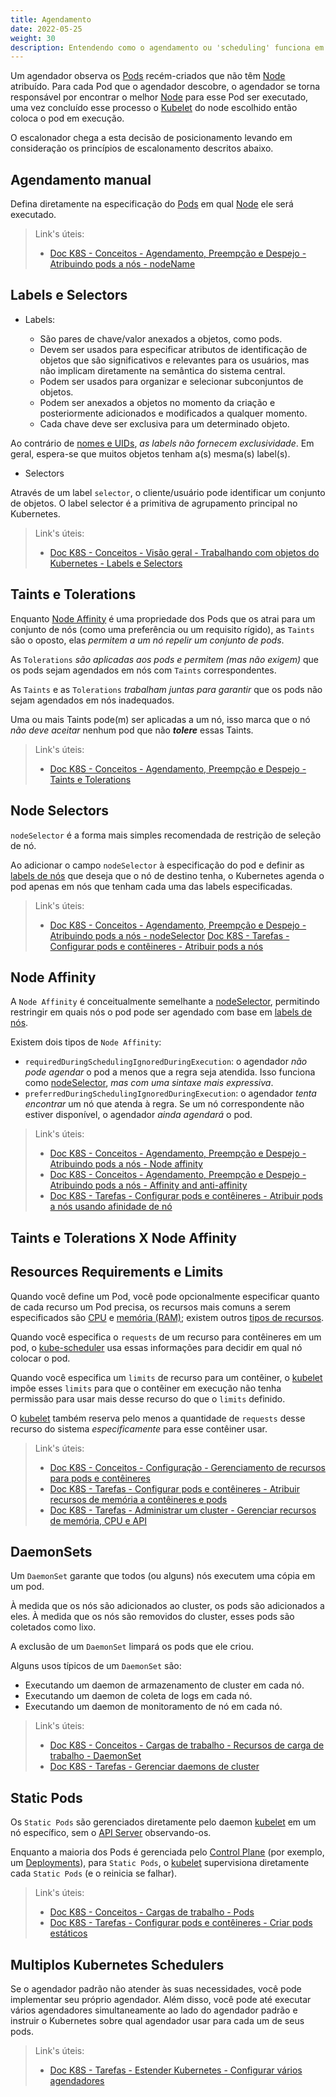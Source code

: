 ```yaml
---
title: Agendamento
date: 2022-05-25
weight: 30
description: Entendendo como o agendamento ou 'scheduling' funciona em um cluster Kubernetes.
---
```


Um agendador observa os [Pods](../02_objetos/#pods) recém-criados que não têm [Node](https://kubernetes.io/docs/concepts/architecture/nodes/) atribuído. Para cada Pod que o agendador descobre, o agendador se torna responsável por encontrar o melhor [Node](https://kubernetes.io/docs/concepts/architecture/nodes/) para esse Pod ser executado, uma vez concluído esse processo o [Kubelet](../01_componentes/#kubelet) do node escolhido então coloca o pod em execução.

O escalonador chega a esta decisão de posicionamento levando em consideração os princípios de escalonamento descritos abaixo.

## Agendamento manual

Defina diretamente na especificação do [Pods](../02_objetos/#pods) em qual [Node](https://kubernetes.io/docs/concepts/architecture/nodes/) ele será executado.

> Link's úteis:
>
> - [Doc K8S - Conceitos - Agendamento, Preempção e Despejo - Atribuindo pods a nós - nodeName](https://kubernetes.io/docs/concepts/scheduling-eviction/assign-pod-node/#nodename)

## Labels e Selectors

- Labels:

  - São pares de chave/valor anexados a objetos, como pods.
  - Devem ser usados ​​para especificar atributos de identificação de objetos que são significativos e relevantes para os usuários, mas não implicam diretamente na semântica do sistema central.
  - Podem ser usados ​​para organizar e selecionar subconjuntos de objetos.
  - Podem ser anexados a objetos no momento da criação e posteriormente adicionados e modificados a qualquer momento.
  - Cada chave deve ser exclusiva para um determinado objeto.

Ao contrário de [nomes e UIDs](https://kubernetes.io/docs/concepts/overview/working-with-objects/names/), *as labels não fornecem exclusividade*. Em geral, espera-se que muitos objetos tenham a(s) mesma(s) label(s).

- Selectors

Através de um label `selector`, o cliente/usuário pode identificar um conjunto de objetos. O label selector é a primitiva de agrupamento principal no Kubernetes.

> Link's úteis:
>
> - [Doc K8S - Conceitos - Visão geral - Trabalhando com objetos do Kubernetes - Labels e Selectors](https://kubernetes.io/docs/concepts/overview/working-with-objects/labels/)

## Taints e Tolerations

Enquanto [Node Affinity](#node-affinity) é uma propriedade dos Pods que os atrai para um conjunto de nós (como uma preferência ou um requisito rígido), as `Taints` são o oposto, elas *permitem a um nó repelir um conjunto de pods*.

As `Tolerations` *são aplicadas aos pods e permitem (mas não exigem)* que os pods sejam agendados em nós com `Taints` correspondentes.

As `Taints` e as `Tolerations` *trabalham juntas para garantir* que os pods não sejam agendados em nós inadequados.

Uma ou mais Taints pode(m) ser aplicadas a um nó, isso marca que o nó *não deve aceitar* nenhum pod que não ***tolere*** essas Taints.

> Link's úteis:
>
> - [Doc K8S - Conceitos - Agendamento, Preempção e Despejo - Taints e Tolerations](https://kubernetes.io/docs/concepts/scheduling-eviction/taint-and-toleration/)

## Node Selectors

`nodeSelector` é a forma mais simples recomendada de restrição de seleção de nó.

Ao adicionar o campo `nodeSelector` à especificação do pod e definir as [labels de nós](https://kubernetes.io/docs/concepts/scheduling-eviction/assign-pod-node/#built-in-node-labels) que deseja que o nó de destino tenha, o Kubernetes agenda o pod apenas em nós que tenham cada uma das labels especificadas.

> Link's úteis:
>
> - [Doc K8S - Conceitos - Agendamento, Preempção e Despejo - Atribuindo pods a nós - nodeSelector](https://kubernetes.io/docs/concepts/scheduling-eviction/assign-pod-node/#nodeselector)
> [Doc K8S - Tarefas - Configurar pods e contêineres - Atribuir pods a nós](https://kubernetes.io/docs/tasks/configure-pod-container/assign-pods-nodes/)

## Node Affinity

A `Node Affinity` é conceitualmente semelhante a [nodeSelector](#node-selectors), permitindo restringir em quais nós o pod pode ser agendado com base em [labels de nós](https://kubernetes.io/docs/concepts/scheduling-eviction/assign-pod-node/#built-in-node-labels).

Existem dois tipos de `Node Affinity`:

- `requiredDuringSchedulingIgnoredDuringExecution`: o agendador *não pode agendar* o pod a menos que a regra seja atendida. Isso funciona como [nodeSelector](#node-selectors), *mas com uma sintaxe mais expressiva*.
- `preferredDuringSchedulingIgnoredDuringExecution`: o agendador *tenta encontrar* um nó que atenda à regra. Se um nó correspondente não estiver disponível, o agendador *ainda agendará* o pod.

> Link's úteis:
>
> - [Doc K8S - Conceitos - Agendamento, Preempção e Despejo - Atribuindo pods a nós - Node affinity](https://kubernetes.io/docs/concepts/scheduling-eviction/assign-pod-node/#node-affinity)
> - [Doc K8S - Conceitos - Agendamento, Preempção e Despejo - Atribuindo pods a nós - Affinity and anti-affinity](https://kubernetes.io/docs/concepts/scheduling-eviction/assign-pod-node/#affinity-and-anti-affinity)
> - [Doc K8S - Tarefas - Configurar pods e contêineres - Atribuir pods a nós usando afinidade de nó](https://kubernetes.io/docs/tasks/configure-pod-container/assign-pods-nodes-using-node-affinity/)

## Taints e Tolerations X Node Affinity

## Resources Requirements e Limits

Quando você define um Pod, você pode opcionalmente especificar quanto de cada recurso um Pod precisa, os recursos mais comuns a serem especificados são [CPU](https://kubernetes.io/docs/concepts/configuration/manage-resources-containers/#meaning-of-cpu) e [memória (RAM)](https://kubernetes.io/docs/concepts/configuration/manage-resources-containers/#meaning-of-memory); existem outros [tipos de recursos](https://kubernetes.io/docs/concepts/configuration/manage-resources-containers/#resource-types).

Quando você especifica o `requests` de um recurso para contêineres em um pod, o [kube-scheduler](../01_componentes/#scheduler) usa essas informações para decidir em qual nó colocar o pod.

Quando você especifica um `limits` de recurso para um contêiner, o [kubelet](../01_componentes/#kubelet) impõe esses `limits` para que o contêiner em execução não tenha permissão para usar mais desse recurso do que o `limits` definido.

O [kubelet](../01_componentes/#kubelet) também reserva pelo menos a quantidade de `requests` desse recurso do sistema *especificamente* para esse contêiner usar.

> Link's úteis:
>
> - [Doc K8S - Conceitos - Configuração - Gerenciamento de recursos para pods e contêineres](https://kubernetes.io/docs/concepts/configuration/manage-resources-containers/)
> - [Doc K8S - Tarefas - Configurar pods e contêineres - Atribuir recursos de memória a contêineres e pods](https://kubernetes.io/docs/tasks/configure-pod-container/assign-memory-resource/)
> - [Doc K8S - Tarefas - Administrar um cluster - Gerenciar recursos de memória, CPU e API](https://kubernetes.io/docs/tasks/administer-cluster/manage-resources/)

## DaemonSets

Um `DaemonSet` garante que todos (ou alguns) nós executem uma cópia em um pod.

À medida que os nós são adicionados ao cluster, os pods são adicionados a eles. À medida que os nós são removidos do cluster, esses pods são coletados como lixo.

A exclusão de um `DaemonSet` limpará os pods que ele criou.

Alguns usos típicos de um `DaemonSet` são:

- Executando um daemon de armazenamento de cluster em cada nó.
- Executando um daemon de coleta de logs em cada nó.
- Executando um daemon de monitoramento de nó em cada nó.

> Link's úteis:
>
> - [Doc K8S - Conceitos - Cargas de trabalho - Recursos de carga de trabalho - DaemonSet](https://kubernetes.io/docs/concepts/workloads/controllers/daemonset/)
> - [Doc K8S - Tarefas - Gerenciar daemons de cluster](https://kubernetes.io/docs/tasks/manage-daemon/)

## Static Pods

Os `Static Pods` são gerenciados diretamente pelo daemon [kubelet](../01_componentes/#kubelet) em um nó específico, sem o [API Server](../01_componentes/#api-server) observando-os.

Enquanto a maioria dos Pods é gerenciada pelo [Control Plane](../01_componentes/#componentes-dos-master-nodes-ou-control-plane) (por exemplo, um [Deployments](../02_objetos/#deployments)), para `Static Pods`, o [kubelet](../01_componentes/#kubelet) supervisiona diretamente cada `Static Pods` (e o reinicia se falhar).

> Link's úteis:
>
> - [Doc K8S - Conceitos - Cargas de trabalho - Pods](https://kubernetes.io/docs/concepts/workloads/pods/#static-pods)
> - [Doc K8S - Tarefas - Configurar pods e contêineres - Criar pods estáticos](https://kubernetes.io/docs/tasks/configure-pod-container/static-pod/)

## Multiplos Kubernetes Schedulers

Se o agendador padrão não atender às suas necessidades, você pode implementar seu próprio agendador. Além disso, você pode até executar vários agendadores simultaneamente ao lado do agendador padrão e instruir o Kubernetes sobre qual agendador usar para cada um de seus pods.

> Link's úteis:
>
> - [Doc K8S - Tarefas - Estender Kubernetes - Configurar vários agendadores](https://kubernetes.io/docs/tasks/extend-kubernetes/configure-multiple-schedulers/)
